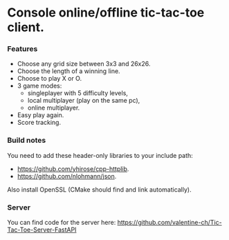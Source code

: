 # Console online/offline tic-tac-toe client.

### Features

- Choose any grid size between 3x3 and 26x26.
- Choose the length of a winning line.
- Choose to play X or O.
- 3 game modes:
  - singleplayer with 5 difficulty levels,
  - local multiplayer (play on the same pc),
  - online multiplayer.
- Easy play again.
- Score tracking.

### Build notes

You need to add these header-only libraries to your include path:

- https://github.com/yhirose/cpp-httplib.
- https://github.com/nlohmann/json.

Also install OpenSSL (CMake should find and link automatically).

### Server

You can find code for the server here:
https://github.com/valentine-ch/Tic-Tac-Toe-Server-FastAPI